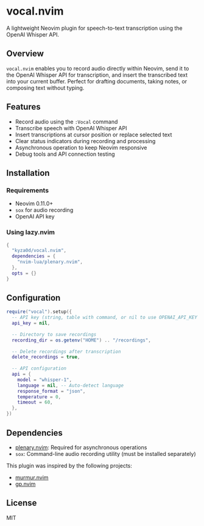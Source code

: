 # vocal.nvim

A lightweight Neovim plugin for speech-to-text transcription using the OpenAI Whisper API.

## Overview

`vocal.nvim` enables you to record audio directly within Neovim, send it to the OpenAI Whisper API for transcription, and insert the transcribed text into your current buffer. Perfect for drafting documents, taking notes, or composing text without typing.

## Features

- Record audio using the `:Vocal` command
- Transcribe speech with OpenAI Whisper API
- Insert transcriptions at cursor position or replace selected text
- Clear status indicators during recording and processing
- Asynchronous operation to keep Neovim responsive
- Debug tools and API connection testing

## Installation

### Requirements

- Neovim 0.11.0+
- `sox` for audio recording
- OpenAI API key

### Using lazy.nvim

```lua
{
  "kyza0d/vocal.nvim",
  dependencies = {
    "nvim-lua/plenary.nvim",
  },
  opts = {}
}
```

## Configuration

```lua
require("vocal").setup({
  -- API key (string, table with command, or nil to use OPENAI_API_KEY env var)
  api_key = nil,
  
  -- Directory to save recordings
  recording_dir = os.getenv("HOME") .. "/recordings",
  
  -- Delete recordings after transcription
  delete_recordings = true,
  
  -- API configuration
  api = {
    model = "whisper-1",
    language = nil, -- Auto-detect language
    response_format = "json",
    temperature = 0,
    timeout = 60,
  },
})
```

## Dependencies

- [plenary.nvim](https://github.com/nvim-lua/plenary.nvim): Required for asynchronous operations
- `sox`: Command-line audio recording utility (must be installed separately)

This plugin was inspired by the following projects:

- [murmur.nvim](https://github.com/mecattaf/murmur.nvim)
- [gp.nvim](https://github.com/Robitx/gp.nvim)

## License

MIT
